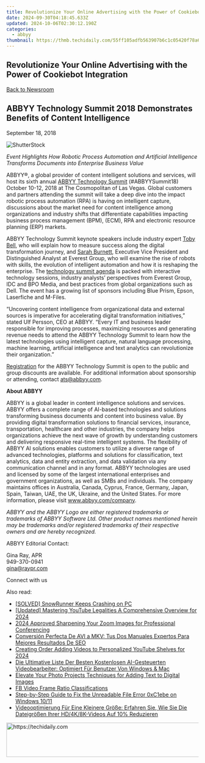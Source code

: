 ```yaml
---
title: Revolutionize Your Online Advertising with the Power of Cookiebot Integration
date: 2024-09-30T04:18:45.633Z
updated: 2024-10-06T02:30:12.190Z
categories:
  - abbyy
thumbnail: https://thmb.techidaily.com/55ff105adfb563907b6c1c05420f78a6c5ab084d04ebfcc926d77ca01d474b27.jpg
---
```


## Revolutionize Your Online Advertising with the Power of Cookiebot Integration

[Back to Newsroom](https://tools.techidaily.com/abbyy/products/)

## ABBYY Technology Summit 2018 Demonstrates Benefits of Content Intelligence

September 18, 2018

![ShutterStock](https://content.abbyy.com/-/media/project/abbyy/abbyy/branchtemplates/shutterstock_1272462163_1296-x-729.jpg?h=729&iar=0&w=1296)

_Event Highlights How Robotic Process Automation and Artificial Intelligence Transforms Documents into Enterprise Business Value_ 
  
ABBYY®, a global provider of content intelligent solutions and services, will host its sixth annual [ABBYY Technology Summit](https://abbyytechnologysummit.com/ "ABBYY technology summit") (#ABBYYSummit18) October 10-12, 2018 at The Cosmopolitan of Las Vegas. Global customers and partners attending the summit will take a deep dive into the impact robotic process automation (RPA) is having on intelligent capture, discussions about the market need for content intelligence among organizations and industry shifts that differentiate capabilities impacting business process management (BPM), (ECM), RPA and electronic resource planning (ERP) markets.

ABBYY Technology Summit keynote speakers include industry expert [Toby Bell](https://abbyytechnologysummit.com/speaker-bell/ "Toby Bell speakds on the ABBYY technology summit"), who will explain how to measure success along the digital transformation journey, and [Sarah Burnett](https://abbyytechnologysummit.com/speaker-burnett/ "Sarah Burnett"), Executive Vice President and Distinguished Analyst at Everest Group, who will examine the rise of robots with skills, the evolution of intelligent automation and how it is reshaping the enterprise. The [technology summit agenda](https://abbyytechnologysummit.com/agenda/ "ABBYY technology summit agenda") is packed with interactive technology sessions, industry analysts’ perspectives from Everest Group, IDC and BPO Media, and best practices from global organizations such as Dell. The event has a growing list of sponsors including Blue Prism, Epson, Laserfiche and M-Files.

“Uncovering content intelligence from organizational data and external sources is imperative for accelerating digital transformation initiatives,” stated Ulf Persson, CEO at ABBYY. “Every IT and business leader responsible for improving processes, maximizing resources and generating revenue needs to attend the ABBYY Technology Summit to learn how the latest technologies using intelligent capture, natural language processing, machine learning, artificial intelligence and text analytics can revolutionize their organization.”

[Registration](https://abbyytechnologysummit.com/register-page/ "registration") for the ABBYY Technology Summit is open to the public and group discounts are available. For additional information about sponsorship or attending, contact ats@abbyy.com.

  
**About ABBYY**

ABBYY is a global leader in content intelligence solutions and services. ABBYY offers a complete range of AI-based technologies and solutions transforming business documents and content into business value. By providing digital transformation solutions to financial services, insurance, transportation, healthcare and other industries, the company helps organizations achieve the next wave of growth by understanding customers and delivering responsive real-time intelligent systems. The flexibility of ABBYY AI solutions enables customers to utilize a diverse range of advanced technologies, platforms and solutions for classification, text analytics, data and entity extraction, and data validation via any communication channel and in any format. ABBYY technologies are used and licensed by some of the largest international enterprises and government organizations, as well as SMBs and individuals. The company maintains offices in Australia, Canada, Cyprus, France, Germany, Japan, Spain, Taiwan, UAE, the UK, Ukraine, and the United States. For more information, please visit www.abbyy.com/company.

_ABBYY and the ABBYY Logo are either registered trademarks or trademarks of ABBYY Software Ltd. Other product names mentioned herein may be trademarks and/or registered trademarks of their respective owners and are hereby recognized._ 

  
ABBYY Editorial Contact:

Gina Ray, APR  
949-370-0941  
gina@raypr.com

Connect with us

<ins class="adsbygoogle"
     style="display:block"
     data-ad-format="autorelaxed"
     data-ad-client="ca-pub-7571918770474297"
     data-ad-slot="1223367746"></ins>

<ins class="adsbygoogle"
     style="display:block"
     data-ad-client="ca-pub-7571918770474297"
     data-ad-slot="8358498916"
     data-ad-format="auto"
     data-full-width-responsive="true"></ins>

<span class="atpl-alsoreadstyle">Also read:</span>
<div><ul>
<li><a href="https://win-able.techidaily.com/solved-snowrunner-keeps-crashing-on-pc/"><u>[SOLVED] SnowRunner Keeps Crashing on PC</u></a></li>
<li><a href="https://youtube-web.techidaily.com/ed-mastering-youtube-legalities-a-comprehensive-overview-for-2024/"><u>[Updated] Mastering YouTube Legalities A Comprehensive Overview for 2024</u></a></li>
<li><a href="https://extra-guidance.techidaily.com/2024-approved-sharpening-your-zoom-images-for-professional-conferencing/"><u>2024 Approved Sharpening Your Zoom Images for Professional Conferencing</u></a></li>
<li><a href="https://solve-news.techidaily.com/conversion-perfecta-de-avi-a-mkv-tus-dos-manuales-expertos-para-mejores-resultados-de-seo/"><u>Conversión Perfecta De AVI a MKV: Tus Dos Manuales Expertos Para Mejores Resultados De SEO</u></a></li>
<li><a href="https://fox-boxes.techidaily.com/creating-order-adding-videos-to-personalized-youtube-shelves-for-2024/"><u>Creating Order Adding Videos to Personalized YouTube Shelves for 2024</u></a></li>
<li><a href="https://solve-news.techidaily.com/die-ultimative-liste-der-besten-kostenlosen-ai-gesteuerten-videobearbeiter-optimiert-fur-benutzer-von-windows-and-mac/"><u>Die Ultimative Liste Der Besten Kostenlosen AI-Gesteuerten Videobearbeiter: Optimiert Für Benutzer Von Windows & Mac</u></a></li>
<li><a href="https://extra-lessons.techidaily.com/elevate-your-photo-projects-techniques-for-adding-text-to-digital-images/"><u>Elevate Your Photo Projects Techniques for Adding Text to Digital Images</u></a></li>
<li><a href="https://facebook-video-recording.techidaily.com/fb-video-frame-ratio-classifications/"><u>FB Video Frame Ratio Classifications</u></a></li>
<li><a href="https://solve-news.techidaily.com/step-by-step-guide-to-fix-the-unreadable-file-error-0xc1ebe-on-windows-1011/"><u>Step-by-Step Guide to Fix the Unreadable File Error 0xC1ebe on Windows 10/11</u></a></li>
<li><a href="https://solve-news.techidaily.com/videooptimierung-fur-eine-kleinere-grosse-erfahren-sie-wie-sie-die-dateigrossen-ihrer-hd4k8k-videos-auf-10-reduzieren/"><u>Videooptimierung Für Eine Kleinere Größe: Erfahren Sie, Wie Sie Die Dateigrößen Ihrer HD/4K/8K-Videos Auf 10% Reduzieren</u></a></li>
</ul></div>

<!-- affiliate ads begin -->
<a href="https://appsumo.8odi.net/c/5597632/2129738/7443" target="_top" id="2129738">
  <img src="//a.impactradius-go.com/display-ad/7443-2129738" border="0" alt="https://techidaily.com" width="728" height="90"/>
</a>
<img height="0" width="0" src="https://appsumo.8odi.net/i/5597632/2129738/7443" style="position:absolute;visibility:hidden;" border="0" />
<!-- affiliate ads end -->

